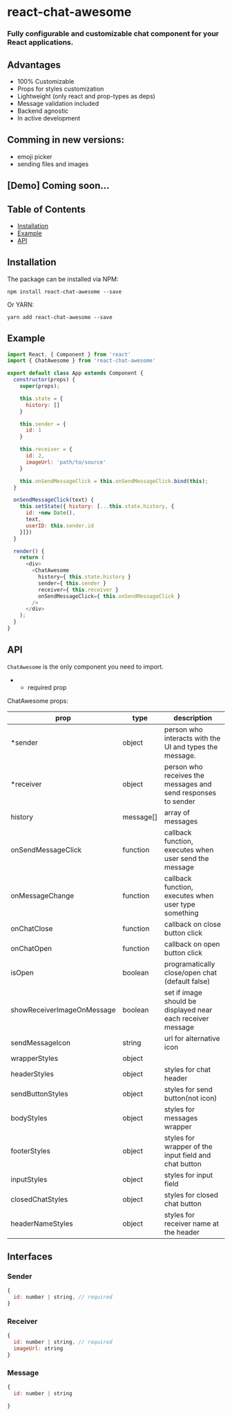 # react-chat-awesome

### Fully configurable and customizable chat component for your React applications. 

## Advantages

- 100% Customizable
- Props for styles customization
- Lightweight (only react and prop-types as deps)
- Message validation included
- Backend agnostic
- In active development

## Comming in new versions:

- emoji picker
- sending files and images

## [Demo] Coming soon...

## Table of Contents
- [Installation](#installation)
- [Example](#example)
- [API](#api)

## Installation

The package can be installed via NPM:

```
npm install react-chat-awesome --save
```

Or YARN:

```
yarn add react-chat-awesome --save
```

## Example

``` javascript
import React, { Component } from 'react'
import { ChatAwesome } from 'react-chat-awesome'

export default class App extends Component {
  constructor(props) {
    super(props);

    this.state = {
      history: []
    }

    this.sender = {
      id: 1
    }

    this.receiver = {
      id: 2,
      imageUrl: 'path/to/source'
    }

    this.onSendMessageClick = this.onSendMessageClick.bind(this);
  }

  onSendMessageClick(text) {
    this.setState({ history: [...this.state.history, {
      id: +new Date(),
      text,
      userID: this.sender.id
    }]})
  }

  render() {
    return (
      <div>
        <ChatAwesome
          history={ this.state.history }
          sender={ this.sender }
          receiver={ this.receiver }
          onSendMessageClick={ this.onSendMessageClick }
        />
      </div>
    );
  }
}

```
## API

`ChatAwesome` is the only component you need to import.
* - required prop

ChatAwesome props:

|prop | type   | description |
|-----|--------|---------------|
| *sender | object | person who interacts with the UI and types the message.|
| *receiver | object | person who receives the messages and send responses to sender |
| history | message[] | array of messages |
| onSendMessageClick | function | callback function, executes when user send the message |
| onMessageChange | function | callback function, executes when user type something |
| onChatClose | function | callback on close button click |
| onChatOpen | function | callback on open button click |
| isOpen | boolean | programatically close/open chat (default false)
| showReceiverImageOnMessage | boolean | set if image should be displayed near each receiver message |
| sendMessageIcon | string | url for alternative icon |
| wrapperStyles | object | |
| headerStyles | object | styles for chat header |
| sendButtonStyles | object | styles for send button(not icon) |
| bodyStyles | object | styles for messages wrapper |
| footerStyles | object | styles for wrapper of the input field and chat button
| inputStyles | object | styles for input field |
| closedChatStyles | object | styles for closed chat button
| headerNameStyles | object | styles for receiver name at the header

## Interfaces

### Sender
``` javascript
{
  id: number | string, // required
}
```

### Receiver
``` javascript
{
  id: number | string, // required 
  imageUrl: string
}
```
### Message
``` javascript
{
  id: number | string

}
```